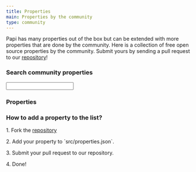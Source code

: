 ```yaml
---
title: Properties
main: Properties by the community
type: community
---
```


<p>Papi has many properties out of the box but can be extended with more properties that are done by the community. Here is a collection of free open source properties by the community. Submit yours by sending a pull request to our <a href="https://github.com/wp-papi/wp-papi.github.io/blob/source/src/community/properties.md">repository</a>!</p>

<div class="community-properties">
  <h3>Search community properties</h3>
  <input id="search" name="search" type="search" />

  <h3>Properties</h3>
  <ul></ul>

  <h3>How to add a property to the list?</h3>
  <p class="no-margin">1. Fork the <a href="https://github.com/wp-papi/wp-papi.github.io/blob/source/src/community/properties.md">repository</a></p>
  <p class="no-margin">2. Add your property to `src/properties.json`.</p>
  <p class="no-margin">3. Submit your pull request to our repository.</p>
  <p class="no-margin">4. Done!</p>
</div>
